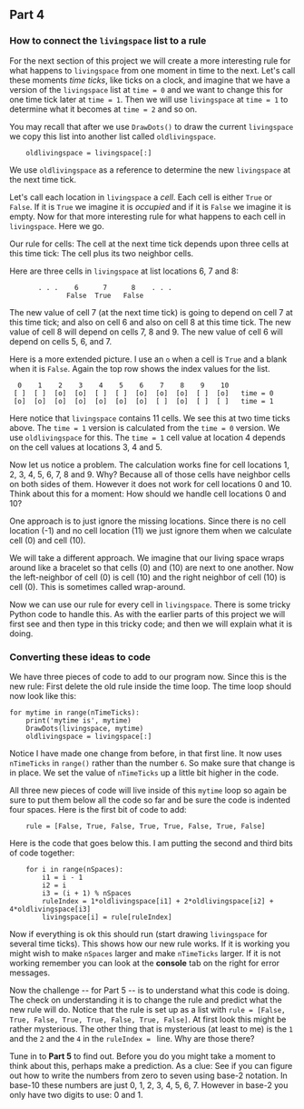## Part 4

### How to connect the `livingspace` list to a rule

For the next section of this project we will create a more interesting rule for what happens to `livingspace` from 
one moment in time to the next. Let's call these moments *time ticks*, like ticks on a clock, and imagine that we have a version
of the `livingspace` list at `time = 0` and we want to change this for one time tick later at `time = 1`. Then we will use
`livingspace` at `time = 1` to determine what it becomes at `time = 2` and so on.


You may recall that after we use `DrawDots()` to draw the current `livingspace` we copy this list into another
list called `oldlivingspace`. 

```
    oldlivingspace = livingspace[:]
```


We use `oldlivingspace` as a reference to determine the new `livingspace` at the
next time tick. 


Let's call each location in `livingspace` a *cell*. Each cell is either `True` or `False`. If it is `True` we imagine 
it is *occupied* and if it is `False` we imagine it is empty. Now for that more interesting rule for what happens to
each cell in `livingspace`. Here we go.

Our rule for cells:
The cell at the next time tick depends upon three cells at this time tick: The cell plus its two neighbor cells. 


Here are three cells in `livingspace` at list locations 6, 7 and 8:

```
       . . .    6      7      8    . . .
              False  True   False
```

The new value of cell 7 (at the next time tick) is going to depend on cell 7 at this time tick; and also on cell 6 
and also on cell 8 at this time tick. The new value of cell 8 will depend on cells 7, 8 and 9. The new value of 
cell 6 will depend on cells 5, 6, and 7. 


Here is a more extended picture. I use an `o` when a cell is `True` and a blank ` ` when it is `False`.
Again the top row shows the index values for the list.

```
  0    1    2    3    4    5    6    7    8    9    10
 [ ]  [ ]  [o]  [o]  [ ]  [ ]  [o]  [o]  [o]  [ ]  [o]   time = 0
 [o]  [o]  [o]  [o]  [o]  [o]  [o]  [ ]  [o]  [ ]  [ ]   time = 1
 ```

Here notice that `livingspace` contains 11 cells. We see this at two time ticks above. 
The `time = 1` version is calculated from the `time = 0` version. We use `oldlivingspace`
for this. The `time = 1` cell value at location 4 depends on the cell values at locations 
3, 4 and 5. 


Now let us notice a problem. The calculation works fine for cell locations 1, 2, 3, 4, 5, 6, 7, 8 and 9. 
Why? Because all of those cells have neighbor cells on both sides of them. However it does not work 
for cell locations 0 and 10. Think about this for a moment: How should we handle cell locations 0 and 10? 


One approach is to just ignore the missing locations. Since there is no cell location (-1) and no
cell location (11) we just ignore them when we calculate cell (0) and cell (10). 


We will take a different approach. We imagine that our living space wraps around like a bracelet so that cells
(0) and (10) are next to one another. Now the left-neighbor of cell (0) is cell (10) and the right neighbor
of cell (10) is cell (0). This is sometimes called wrap-around.


Now we can use our rule for every cell in `livingspace`. There is some tricky Python code to handle this.
As with the earlier parts of this project we will first see and then type in this tricky code; and then 
we will explain what it is doing. 


### Converting these ideas to code

We have three pieces of code to add to our program now. Since this is the new rule: First delete the 
old rule inside the time loop. The time loop should now look like this: 


```
for mytime in range(nTimeTicks):
    print('mytime is', mytime)
    DrawDots(livingspace, mytime)
    oldlivingspace = livingspace[:]
```

Notice I have made one change from before, in that first line. It now uses `nTimeTicks` in `range()`
rather than the number `6`. So make sure that change is in place. We set the value of `nTimeTicks`
up a little bit higher in the code. 


All three new pieces of code will live inside of this `mytime` loop so
again be sure to put them below all the code so far and be sure the code is
indented four spaces. Here is the first bit of code to add: 


```
    rule = [False, True, False, True, True, False, True, False]
```


Here is the code that goes below this. I am putting the second and third bits of code together:


```
    for i in range(nSpaces):
        i1 = i - 1
        i2 = i
        i3 = (i + 1) % nSpaces
        ruleIndex = 1*oldlivingspace[i1] + 2*oldlivingspace[i2] + 4*oldlivingspace[i3]
        livingspace[i] = rule[ruleIndex]
```

Now if everything is ok this should run (start drawing `livingspace` for several time ticks). 
This shows how our new rule works. 
If it is working you might wish to make `nSpaces` larger and make `nTimeTicks` larger. 
If it is not working remember you can look at the **console** tab on the right for error 
messages. 


Now the challenge -- for Part 5 -- is to understand what this code is doing. The check on 
understanding it is to change the rule and predict what the new rule will do. Notice that 
the rule is set up as a list with `rule = [False, True, False, True, True, False, True, False]`. 
At first look this might be rather mysterious. The other thing that is mysterious (at least
to me) is the `1` and the `2` and the `4` in the `ruleIndex = ` line. Why are those there? 


Tune in to **Part 5** to find out. Before you do you might take a moment to think about this, 
perhaps make a prediction. As a clue: See if you can figure out how to write the numbers from
zero to seven using base-2 notation. In base-10 these numbers are just 0, 1, 2, 3, 4, 5, 6, 7.
However in base-2 you only have two digits to use: 0 and 1. 
    

